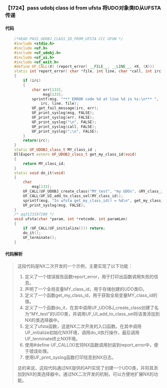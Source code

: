 ### 【1724】pass udobj class id from ufsta 将UDO对象类ID从UFSTA传递

#### 代码

```cpp
    /*HEAD PASS_UDOBJ_CLASS_ID_FROM_UFSTA CCC UFUN */  
    #include <stdio.h>  
    #include <uf.h>  
    #include <uf_udobj.h>  
    #include <uf_ui.h>  
    #include <uf_exit.h>  
    #define UF_CALL(X) (report_error( __FILE__, __LINE__, #X, (X)))  
    static int report_error( char *file, int line, char *call, int irc)  
    {  
        if (irc)  
        {  
            char err[133],  
                 msg[133];  
            sprintf(msg, "*** ERROR code %d at line %d in %s:\n*** ",  
                irc, line, file);  
            UF_get_fail_message(irc, err);  
            UF_print_syslog(msg, FALSE);  
            UF_print_syslog(err, FALSE);  
            UF_print_syslog("\n", FALSE);  
            UF_print_syslog(call, FALSE);  
            UF_print_syslog(";\n", FALSE);  
        }  
        return(irc);  
    }  
    static UF_UDOBJ_class_t MY_class_id ;  
    DllExport extern UF_UDOBJ_class_t get_my_class_id(void)  
    {  
        return MY_class_id;  
    }  
    static void do_it(void)  
    {  
        char  
            msg[133];  
        UF_CALL(UF_UDOBJ_create_class("MY_test", "my UDOs", &MY_class_id));  
        UF_CALL(UF_UI_add_to_class_sel(MY_class_id));  
        sprintf(msg, "In ufsta get_my_class_id() = %d\n", get_my_class_id());  
        UF_print_syslog(msg, FALSE);  
    }  
    /* qq3123197280 */  
    void ufsta(char *param, int *retcode, int paramLen)  
    {  
        if (UF_CALL(UF_initialize())) return;  
        do_it();  
        UF_terminate();  
    }

```

#### 代码解析

> 这段代码是NX二次开发的一个示例，主要实现了以下功能：
>
> 1. 定义了一个错误报告函数report_error，用于打印出函数调用失败的信息。
> 2. 声明了一个全局变量MY_class_id，用于存储创建的UDO类ID。
> 3. 定义了一个函数get_my_class_id，用于获取全局变量MY_class_id的值。
> 4. 定义了一个函数do_it，在其中调用UF_UDOBJ_create_class创建了名为"MY_test"的UDO类，并调用UF_UI_add_to_class_sel将该类添加到NX的类选择器中。
> 5. 定义了ufsta函数，这是NX二次开发的入口函数。在其中调用UF_initialize初始化NX环境，调用do_it执行操作，最后调用UF_terminate终止NX环境。
> 6. 使用#define UF_CALL(X)宏将NX函数调用封装到report_error中，便于错误处理。
> 7. 使用UF_print_syslog函数打印信息到NX日志。
>
> 总的来说，这段代码通过NX提供的API实现了创建一个UDO类，并将其添加到NX的类选择器中。通过NX二次开发的机制，可以方便地扩展NX的功能。
>
